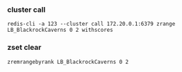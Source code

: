 ### cluster call
`redis-cli -a 123 --cluster call 172.20.0.1:6379 zrange LB_BlackrockCaverns 0 2 withscores`

### zset clear 
`zremrangebyrank LB_BlackrockCaverns 0 2`